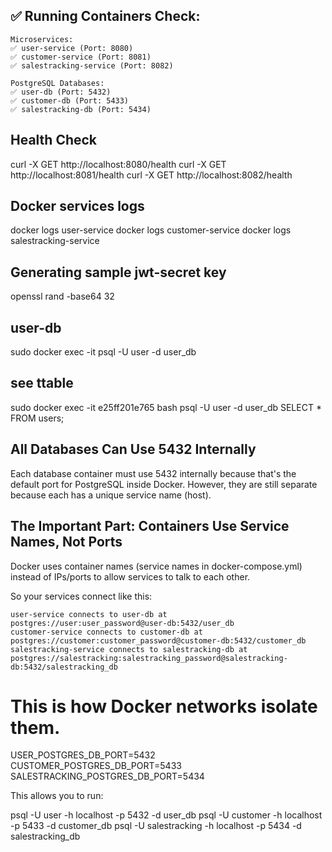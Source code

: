 ## ✅ Running Containers Check:

    Microservices:
    ✅ user-service (Port: 8080)
    ✅ customer-service (Port: 8081)
    ✅ salestracking-service (Port: 8082)

    PostgreSQL Databases:
    ✅ user-db (Port: 5432)
    ✅ customer-db (Port: 5433)
    ✅ salestracking-db (Port: 5434)


## Health Check


curl -X GET http://localhost:8080/health
curl -X GET http://localhost:8081/health
curl -X GET http://localhost:8082/health


## Docker services logs

docker logs user-service
docker logs customer-service
docker logs salestracking-service

## Generating sample jwt-secret key
openssl rand -base64 32


## user-db
sudo docker exec -it <container id> psql -U user -d user_db



## see ttable
sudo docker exec -it e25ff201e765 bash
psql -U user -d user_db
SELECT * FROM users;


## All Databases Can Use 5432 Internally

Each database container must use 5432 internally because that's the default port for PostgreSQL inside Docker. However, they are still separate because each has a unique service name (host).


## The Important Part: Containers Use Service Names, Not Ports

Docker uses container names (service names in docker-compose.yml) instead of IPs/ports to allow services to talk to each other.

So your services connect like this:

    user-service connects to user-db at postgres://user:user_password@user-db:5432/user_db
    customer-service connects to customer-db at postgres://customer:customer_password@customer-db:5432/customer_db
    salestracking-service connects to salestracking-db at postgres://salestracking:salestracking_password@salestracking-db:5432/salestracking_db

# This is how Docker networks isolate them.

USER_POSTGRES_DB_PORT=5432
CUSTOMER_POSTGRES_DB_PORT=5433
SALESTRACKING_POSTGRES_DB_PORT=5434

This allows you to run:

psql -U user -h localhost -p 5432 -d user_db
psql -U customer -h localhost -p 5433 -d customer_db
psql -U salestracking -h localhost -p 5434 -d salestracking_db




